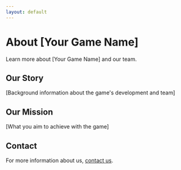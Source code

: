 ```yaml
---
layout: default
---
```


# About [Your Game Name]

Learn more about [Your Game Name] and our team.

## Our Story

[Background information about the game's development and team]

## Our Mission

[What you aim to achieve with the game]

## Contact

For more information about us, [contact us](/contact).
